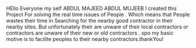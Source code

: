 HEllo Everyone my self ABDUL MAJEED ABDUL MUJEEB I created this Project For solving the real time issues of People . Which means that People wastes their time in Searching for the nearby good contractor in their nearby sites. But unfortunately their are unware of their local contractors or contractors are unware of their new or old contractors . spo my basic motive is to facilite peoples to their nearby contractors.thankYou!
